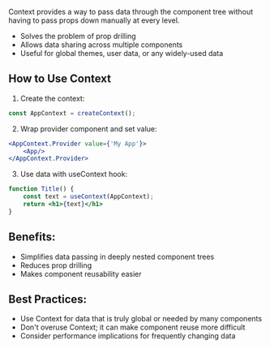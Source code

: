 Context provides a way to pass data through the component tree without having to pass props down manually at every level.

- Solves the problem of prop drilling
- Allows data sharing across multiple components
- Useful for global themes, user data, or any widely-used data

## How to Use Context

1. Create the context:

```jsx
const AppContext = createContext();
```

2. Wrap provider component and set value:

```jsx
<AppContext.Provider value={'My App'}>
    <App/>
</AppContext.Provider>
```

3. Use data with useContext hook:

```jsx
function Title() {
    const text = useContext(AppContext);
    return <h1>{text}</h1>
}
```

## Benefits:

- Simplifies data passing in deeply nested component trees
- Reduces prop drilling
- Makes component reusability easier

## Best Practices:

- Use Context for data that is truly global or needed by many components
- Don't overuse Context; it can make component reuse more difficult
- Consider performance implications for frequently changing data